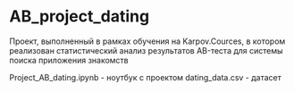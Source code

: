 # AB_project_dating
Проект, выполненный в рамках обучения на Karpov.Cources, в котором реализован статистический анализ результатов AB-теста для системы поиска приложения знакомств

Project_AB_dating.ipynb - ноутбук с проектом
dating_data.csv - датасет
